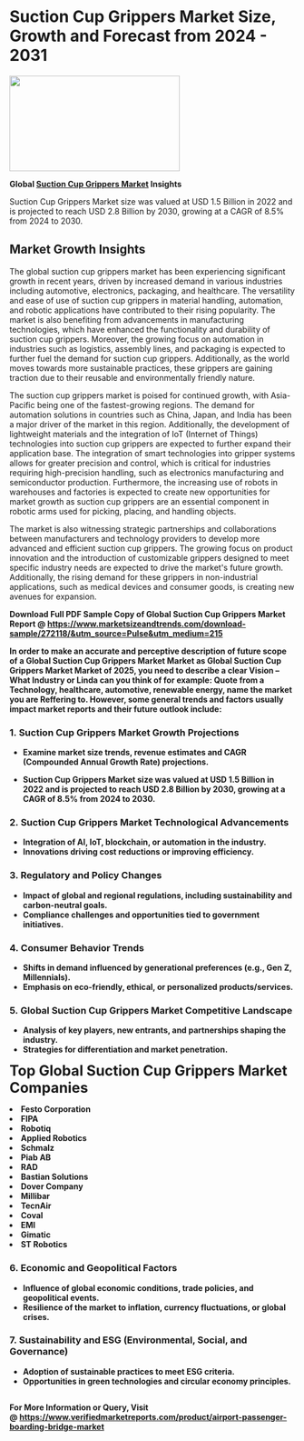 <H1>Suction Cup Grippers Market Size, Growth and Forecast from 2024 - 2031</H1><img class="aligncenter size-medium wp-image-584254" src="https://thirdeyenews.in/wp-content/uploads/2024/09/Global-Market-Research-300x168.jpeg" alt="" width="300" height="168" /><p><strong>Global&nbsp;<a href="https://www.marketsizeandtrends.com/download-sample/272118/&amp;utm_source=Pulse&amp;utm_medium=215">Suction Cup Grippers Market</a> Insights</strong></p><p>Suction Cup Grippers Market size was valued at USD 1.5 Billion in 2022 and is projected to reach USD 2.8 Billion by 2030, growing at a CAGR of 8.5% from 2024 to 2030.</p><p><h2>Market Growth Insights</h2> <p>The global suction cup grippers market has been experiencing significant growth in recent years, driven by increased demand in various industries including automotive, electronics, packaging, and healthcare. The versatility and ease of use of suction cup grippers in material handling, automation, and robotic applications have contributed to their rising popularity. The market is also benefiting from advancements in manufacturing technologies, which have enhanced the functionality and durability of suction cup grippers. Moreover, the growing focus on automation in industries such as logistics, assembly lines, and packaging is expected to further fuel the demand for suction cup grippers. Additionally, as the world moves towards more sustainable practices, these grippers are gaining traction due to their reusable and environmentally friendly nature.</p> <p><strong></strong></p> <p>The suction cup grippers market is poised for continued growth, with Asia-Pacific being one of the fastest-growing regions. The demand for automation solutions in countries such as China, Japan, and India has been a major driver of the market in this region. Additionally, the development of lightweight materials and the integration of IoT (Internet of Things) technologies into suction cup grippers are expected to further expand their application base. The integration of smart technologies into gripper systems allows for greater precision and control, which is critical for industries requiring high-precision handling, such as electronics manufacturing and semiconductor production. Furthermore, the increasing use of robots in warehouses and factories is expected to create new opportunities for market growth as suction cup grippers are an essential component in robotic arms used for picking, placing, and handling objects. <p>The market is also witnessing strategic partnerships and collaborations between manufacturers and technology providers to develop more advanced and efficient suction cup grippers. The growing focus on product innovation and the introduction of customizable grippers designed to meet specific industry needs are expected to drive the market's future growth. Additionally, the rising demand for these grippers in non-industrial applications, such as medical devices and consumer goods, is creating new avenues for expansion.</p> <p><strong></p><p><span class=""><strong>Download Full PDF Sample Copy of Global Suction Cup Grippers Market Report</strong> @ <a href="https://www.marketsizeandtrends.com/download-sample/272118/&amp;utm_source=Pulse&amp;utm_medium=215" target="_blank">https://www.marketsizeandtrends.com/download-sample/272118/&amp;utm_source=Pulse&amp;utm_medium=215</a></span></p><p>In order to make an accurate and perceptive description of future scope of a Global&nbsp;Suction Cup Grippers Market Market as Global&nbsp;Suction Cup Grippers Market Market of 2025, you need to describe a clear Vision &ndash; What Industry or Linda can you think of for example: Quote from a Technology, healthcare, automotive, renewable energy, name the market you are Reffering to. However, some general trends and factors usually impact market reports and their future outlook include:</p><h3>1.&nbsp;<strong>Suction Cup Grippers Market Growth Projections</strong></h3><ul><li>Examine market size trends, revenue estimates and CAGR (Compounded Annual Growth Rate) projections.</li><li><p>Suction Cup Grippers Market size was valued at USD 1.5 Billion in 2022 and is projected to reach USD 2.8 Billion by 2030, growing at a CAGR of 8.5% from 2024 to 2030.</p></li></ul><h3>2.&nbsp;<strong>Suction Cup Grippers Market Technological Advancements</strong></h3><ul><li>Integration of AI, IoT, blockchain, or automation in the industry.</li><li>Innovations driving cost reductions or improving efficiency.</li></ul><h3>3.&nbsp;<strong>Regulatory and Policy Changes</strong></h3><ul><li>Impact of global and regional regulations, including sustainability and carbon-neutral goals.</li><li>Compliance challenges and opportunities tied to government initiatives.</li></ul><h3>4.&nbsp;<strong>Consumer Behavior Trends</strong></h3><ul><li>Shifts in demand influenced by generational preferences (e.g., Gen Z, Millennials).</li><li>Emphasis on eco-friendly, ethical, or personalized products/services.</li></ul><h3>5.&nbsp;<strong>Global Suction Cup Grippers Market Competitive Landscape</strong></h3><ul><li>Analysis of key players, new entrants, and partnerships shaping the industry.</li><li>Strategies for differentiation and market penetration.</li></ul><p data-pm-slice="1 1 []"><span style="color: inherit; font-family: inherit; font-size: 25px;">Top Global Suction Cup Grippers Market Companies</span></p><div class="" data-test-id=""><p><li>Festo Corporation</li><li> FIPA</li><li> Robotiq</li><li> Applied Robotics</li><li> Schmalz</li><li> Piab AB</li><li> RAD</li><li> Bastian Solutions</li><li> Dover Company</li><li> Millibar</li><li> TecnAir</li><li> Coval</li><li> EMI</li><li> Gimatic</li><li> ST Robotics</li></p></div><h3>6.&nbsp;<strong>Economic and Geopolitical Factors</strong></h3><ul><li>Influence of global economic conditions, trade policies, and geopolitical events.</li><li>Resilience of the market to inflation, currency fluctuations, or global crises.</li></ul><h3>7.&nbsp;<strong>Sustainability and ESG (Environmental, Social, and Governance)</strong></h3><ul><li>Adoption of sustainable practices to meet ESG criteria.</li><li>Opportunities in green technologies and circular economy principles.</li></ul><h2><strong style="font-size: 14px;">For More Information or Query, Visit @&nbsp;</strong><a style="background-color: #ffffff; font-size: 14px;" href="https://www.marketsizeandtrends.com/report/suction-cup-grippers-market/" target="_blank">https://www.verifiedmarketreports.com/product/airport-passenger-boarding-bridge-market</a></h2>
